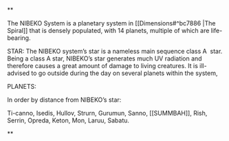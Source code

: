 **

The NIBEKO System is a planetary system in [[Dimensions#^bc7886 |The Spiral]] that is densely populated, with 14 planets, multiple of which are life-bearing. 


STAR: The NIBEKO system’s star is a nameless main sequence class A  star. Being a class A star, NIBEKO’s star generates much UV radiation and therefore causes a great amount of damage to living creatures. It is ill-advised to go outside during the day on several planets within the system, 


PLANETS:

In order by distance from NIBEKO’s star:

Ti-canno, Isedis, Hullov, Strurn, Gurumun, Sanno, [[SUMMBAH]], Rish, Serrin, Opreda, Keton, Mon, Laruu, Sabatu.

**
